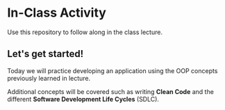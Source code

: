 # In-Class Activity

Use this repository to follow along in the class lecture.

## Let's get started!

Today we will practice developing an application using the OOP concepts previously learned in lecture.

Additional concepts will be covered such as writing **Clean Code** and the different **Software Development Life Cycles** (SDLC).
